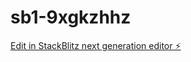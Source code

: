 # sb1-9xgkzhhz

[Edit in StackBlitz next generation editor ⚡️](https://stackblitz.com/~/github.com/godardtheo/sb1-9xgkzhhz)